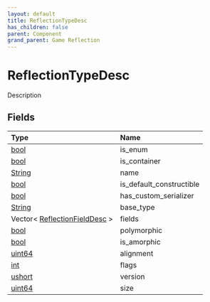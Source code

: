```yaml
---
layout: default
title: ReflectionTypeDesc
has_children: false
parent: Component
grand_parent: Game Reflection
---
```

# ReflectionTypeDesc
Description 

## Fields

| Type | Name |
|:-------------|:--------------|
| [bool](/docs/game-reflection/components/bool) | is_enum |
| [bool](/docs/game-reflection/components/bool) | is_container |
| [String](/docs/game-reflection/components/string) | name |
| [bool](/docs/game-reflection/components/bool) | is_default_constructible |
| [bool](/docs/game-reflection/components/bool) | has_custom_serializer |
| [String](/docs/game-reflection/components/string) | base_type |
| Vector< [ReflectionFieldDesc](/docs/game-reflection/components/reflection_field_desc) > | fields |
| [bool](/docs/game-reflection/components/bool) | polymorphic |
| [bool](/docs/game-reflection/components/bool) | is_amorphic |
| [uint64](/docs/game-reflection/components/uint64) | alignment |
| [int](/docs/game-reflection/enums/int) | flags |
| [ushort](/docs/game-reflection/enums/ushort) | version |
| [uint64](/docs/game-reflection/components/uint64) | size |

